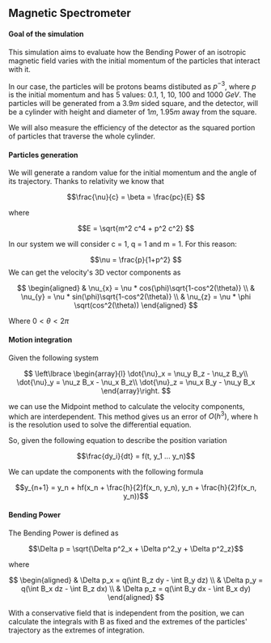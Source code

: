 ## Magnetic Spectrometer

#### Goal of the simulation

This simulation aims to evaluate how the Bending Power of an isotropic magnetic field varies with the initial momentum of the particles that interact with it.

In our case, the particles will be protons beams distibuted as $p^{-3}$, where $p$ is the initial momentum and has 5 values: $0.1$, $1$, $10$, $100$ and $1000$ $GeV$. The particles will be generated from a $3.9m$ sided square, and the detector, will be a cylinder with height and diameter of $1m$, $1.95m$ away from the square.

We will also measure the efficiency of the detector as the squared portion of particles that traverse the whole cylinder.

#### Particles generation

We will generate a random value for the initial momentum and the angle of its trajectory.
Thanks to relativity we know that

$$\frac{\nu}{c} = \beta = \frac{pc}{E} $$

where

$$E = \sqrt{m^2 c^4 + p^2 c^2} $$

In our system we will consider c = 1, q = 1 and m = 1. For this reason:

$$\nu = \frac{p}{1+p^2} $$
We can get the velocity's 3D vector components as

$$
\begin{aligned}
& \nu_{x} = \nu * cos(\phi)\sqrt{1-cos^2(\theta)} \\
& \nu_{y} = \nu * sin(\phi)\sqrt{1-cos^2(\theta)} \\
& \nu_{z} = \nu * \phi \sqrt(cos^2(\theta))
\end{aligned}
$$

Where $0 \lt \theta \lt 2\pi$

#### Motion integration

Given the following system

$$
\left\lbrace \begin{array}{l}
\dot{\nu}_x = \nu_y B_z - \nu_z B_y\\
\dot{\nu}_y = \nu_z B_x - \nu_x B_z\\
\dot{\nu}_z = \nu_x B_y - \nu_y B_x
\end{array}\right.
$$

we can use the Midpoint method to calculate the velocity components, which are interdependent. This method gives us an error of $O(h^3)$, where h is the resolution used to solve the differential equation.

So, given the following equation to describe the position variation

$$\frac{dy_i}{dt} = f(t, y_1 ... y_n)$$

We can update the components with the following formula

$$y_{n+1} = y_n + hf(x_n + \frac{h}{2}f(x_n, y_n), y_n + \frac{h}{2}f(x_n, y_n))$$

#### Bending Power

The Bending Power is defined as

$$\Delta p = \sqrt{\Delta p^2_x + \Delta p^2_y + \Delta p^2_z}$$

where

$$
\begin{aligned}
& \Delta p_x = q(\int B_z dy - \int B_y dz) \\
& \Delta p_y = q(\int B_x dz - \int B_z dx) \\
& \Delta p_z = q(\int B_y dx - \int B_x dy)
\end{aligned}
$$

With a conservative field that is independent from the position, we can calculate the integrals with B as fixed and the extremes of the particles' trajectory as the extremes of integration.
